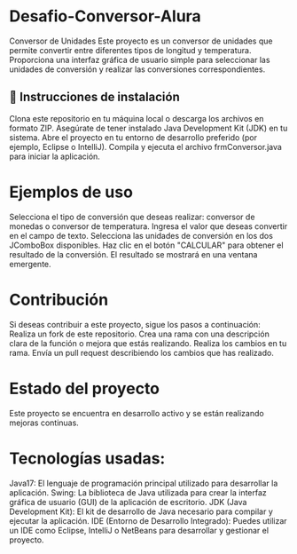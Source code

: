 # Desafio-Conversor-Alura
Conversor de Unidades
Este proyecto es un conversor de unidades que permite convertir entre diferentes tipos de longitud y temperatura. 
Proporciona una interfaz gráfica de usuario simple para seleccionar las unidades de conversión y realizar las conversiones correspondientes.

## :hammer: Instrucciones de instalación
Clona este repositorio en tu máquina local o descarga los archivos en formato ZIP.
Asegúrate de tener instalado Java Development Kit (JDK) en tu sistema.
Abre el proyecto en tu entorno de desarrollo preferido (por ejemplo, Eclipse o IntelliJ).
Compila y ejecuta el archivo frmConversor.java para iniciar la aplicación.

# Ejemplos de uso
Selecciona el tipo de conversión que deseas realizar: conversor de monedas o conversor de temperatura.
Ingresa el valor que deseas convertir en el campo de texto.
Selecciona las unidades de conversión en los dos JComboBox disponibles.
Haz clic en el botón "CALCULAR" para obtener el resultado de la conversión.
El resultado se mostrará en una ventana emergente.

# Contribución
Si deseas contribuir a este proyecto, sigue los pasos a continuación:
Realiza un fork de este repositorio.
Crea una rama con una descripción clara de la función o mejora que estás realizando.
Realiza los cambios en tu rama.
Envía un pull request describiendo los cambios que has realizado.

# Estado del proyecto
Este proyecto se encuentra en desarrollo activo y se están realizando mejoras continuas.


# Tecnologías usadas:
Java17: El lenguaje de programación principal utilizado para desarrollar la aplicación.
Swing: La biblioteca de Java utilizada para crear la interfaz gráfica de usuario (GUI) de la aplicación de escritorio.
JDK (Java Development Kit): El kit de desarrollo de Java necesario para compilar y ejecutar la aplicación.
IDE (Entorno de Desarrollo Integrado): Puedes utilizar un IDE como Eclipse, IntelliJ o NetBeans para desarrollar y gestionar el proyecto.
